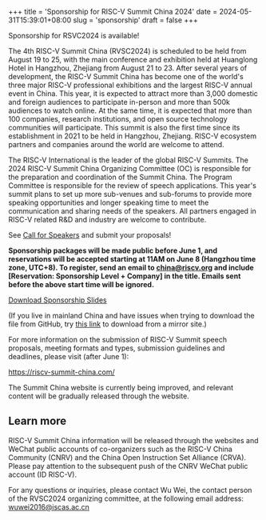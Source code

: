 +++
title = 'Sponsorship for RISC-V Summit China 2024'
date = 2024-05-31T15:39:01+08:00
slug = 'sponsorship'
draft = false
+++

Sponsorship for RSVC2024 is available!

The 4th RISC-V Summit China (RVSC2024) is scheduled to be held from August 19 to 25, with the main conference and exhibition held at Huanglong Hotel in Hangzhou, Zhejiang from August 21 to 23. After several years of development, the RISC-V Summit China has become one of the world's three major RISC-V professional exhibitions and the largest RISC-V annual event in China. This year, it is expected to attract more than 3,000 domestic and foreign audiences to participate in-person and more than 500k audiences to watch online. At the same time, it is expected that more than 100 companies, research institutions, and open source technology communities will participate. This summit is also the first time since its establishment in 2021 to be held in Hangzhou, Zhejiang. RISC-V ecosystem partners and companies around the world are welcome to attend.

The RISC-V International is the leader of the global RISC-V Summits. The 2024 RISC-V Summit China Organizing Committee (OC) is responsible for the preparation and coordination of the Summit China. The Program Committee is responsible for the review of speech applications. This year's summit plans to set up more sub-venues and sub-forums to provide more speaking opportunities and longer speaking time to meet the communication and sharing needs of the speakers. All partners engaged in RISC-V related R&D and industry are welcome to contribute.

See [Call for Speakers](/posts/cfp2024en) and submit your proposals!

**Sponsorship packages will be made public before June 1, and reservations will be accepted starting at 11AM on June 8 (Hangzhou time zone, UTC+8). To register, send an email to china@riscv.org and include [Reservation: Sponsorship Level + Company] in the title. Emails sent before the above start time will be ignored.**

[Download Sponsorship Slides](/rvsc2024/RVSC2024SponsorshipENv1.pdf)

(If you live in mainland China and have issues when trying to download the file from GitHub, try [this link](https://mirror.iscas.ac.cn/plct/RVSC2024SponsorshipENv1.pdf) to download from a mirror site.) 

For more information on the submission of RISC-V Summit speech proposals, meeting formats and types, submission guidelines and deadlines, please visit (after June 1):

https://riscv-summit-china.com/

The Summit China website is currently being improved, and relevant content will be gradually released through the website.

## Learn more

RISC-V Summit China information will be released through the websites and WeChat public accounts of co-organizers such as the RISC-V China Community (CNRV) and the China Open Instruction Set Alliance (CRVA). Please pay attention to the subsequent push of the CNRV WeChat public account (ID RISC-V).

For any questions or inquiries, please contact Wu Wei, the contact person of the RVSC2024 organizing committee, at the following email address:
wuwei2016@iscas.ac.cn
